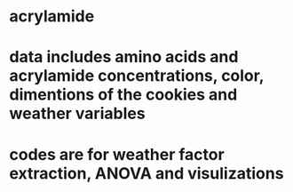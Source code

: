 # acrylamide
# data includes amino acids and acrylamide concentrations,  color, dimentions of the cookies and weather variables 
# codes are for weather factor extraction, ANOVA and visulizations
